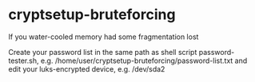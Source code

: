# cryptsetup-bruteforcing
If you water-cooled memory had some fragmentation lost

Create your password list in the same path as shell script password-tester.sh, e.g. /home/user/cryptsetup-bruteforcing/password-list.txt
and edit your luks-encrypted device, e.g. /dev/sda2
